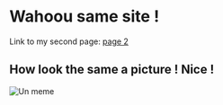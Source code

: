# Wahoou same site !

Link to my second page: [page 2](../index.md)

## How look the same a picture ! Nice !
![Un meme](../photo.jpg)